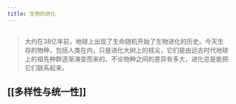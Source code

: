 ```yaml
---
title: 生物的进化
---
```


##
> 大约在38亿年前，地球上出现了生命随机开始了生物进化的历史。今天生存的物种，包括人类在内，只是进化大树上的枝尖，它们是由远古时代地球上的祖先种群逐渐演变而来的。不论物种之间的差异有多大，进化总是能把它们联系起来。
## [[多样性与统一性]]
##
